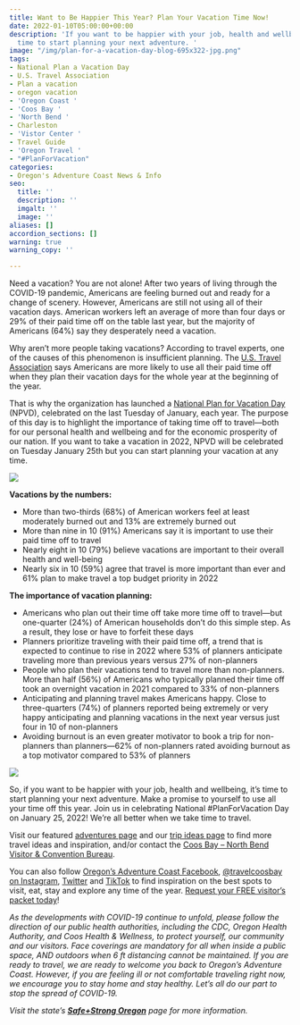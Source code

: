 ```yaml
---
title: Want to Be Happier This Year? Plan Your Vacation Time Now!
date: 2022-01-10T05:00:00+00:00
description: 'If you want to be happier with your job, health and wellbeing, it’s
  time to start planning your next adventure. '
image: "/img/plan-for-a-vacation-day-blog-695x322-jpg.png"
tags:
- National Plan a Vacation Day
- U.S. Travel Association
- Plan a vacation
- oregon vacation
- 'Oregon Coast '
- 'Coos Bay '
- 'North Bend '
- Charleston
- 'Vistor Center '
- Travel Guide
- 'Oregon Travel '
- "#PlanForVacation"
categories:
- Oregon's Adventure Coast News & Info
seo:
  title: ''
  description: ''
  imgalt: ''
  image: ''
aliases: []
accordion_sections: []
warning: true
warning_copy: ''

---
```

Need a vacation? You are not alone! After two years of living through the COVID-19 pandemic, Americans are feeling burned out and ready for a change of scenery. However, Americans are still not using all of their vacation days. American workers left an average of more than four days or 29% of their paid time off on the table last year, but the majority of Americans (64%) say they desperately need a vacation.

Why aren’t more people taking vacations? According to travel experts, one of the causes of this phenomenon is insufficient planning. The [U.S. Travel Association](https://www.ustravel.org/) says Americans are more likely to use all their paid time off when they plan their vacation days for the whole year at the beginning of the year.

That is why the organization has launched a [National Plan for Vacation Day](https://www.ustravel.org/events/national-plan-vacation-day) (NPVD), celebrated on the last Tuesday of January, each year. The purpose of this day is to highlight the importance of taking time off to travel—both for our personal health and wellbeing and for the economic prosperity of our nation. If you want to take a vacation in 2022, NPVD will be celebrated on Tuesday January 25th but you can start planning your vacation at any time.

![](/img/77-travel-data.jpg)

**Vacations by the numbers:**

* More than two-thirds (68%) of American workers feel at least moderately burned out and 13% are extremely burned out
* More than nine in 10 (91%) Americans say it is important to use their paid time off to travel
* Nearly eight in 10 (79%) believe vacations are important to their overall health and well-being
* Nearly six in 10 (59%) agree that travel is more important than ever and 61% plan to make travel a top budget priority in 2022

**The importance of vacation planning:**

* Americans who plan out their time off take more time off to travel—but one-quarter (24%) of American households don’t do this simple step. As a result, they lose or have to forfeit these days
* Planners prioritize traveling with their paid time off, a trend that is expected to continue to rise in 2022 where 53% of planners anticipate traveling more than previous years versus 27% of non-planners
* People who plan their vacations tend to travel more than non-planners. More than half (56%) of Americans who typically planned their time off took an overnight vacation in 2021 compared to 33% of non-planners
* Anticipating and planning travel makes Americans happy. Close to three-quarters (74%) of planners reported being extremely or very happy anticipating and planning vacations in the next year versus just four in 10 of non-planners
* Avoiding burnout is an even greater motivator to book a trip for non-planners than planners—62% of non-planners rated avoiding burnout as a top motivator compared to 53% of planners

![](/img/79-travel-data-image.jpg)

So, if you want to be happier with your job, health and wellbeing, it’s time to start planning your next adventure. Make a promise to yourself to use all your time off this year. Join us in celebrating National #PlanForVacation Day on January 25, 2022! We’re all better when we take time to travel.

Visit our featured [adventures page](https://www.oregonsadventurecoast.com/adventures) and our [trip ideas page](https://www.oregonsadventurecoast.com/tripideas) to find more travel ideas and inspiration, and/or contact the [Coos Bay – North Bend Visitor & Convention Bureau](https://www.oregonsadventurecoast.com/contact/).

You can also follow [Oregon’s Adventure Coast Facebook](https://www.facebook.com/OregonsAdventureCoast/), [@travelcoosbay on Instagram](https://www.instagram.com/travelcoosbay/), [Twitter](https://twitter.com/travelcoosbay?lang=en) and [TikTok](https://www.tiktok.com/@oregonsadventurecoast?lang=en) to find inspiration on the best spots to visit, eat, stay and explore any time of the year. [Request your FREE visitor’s packet today](https://www.oregonsadventurecoast.com/contact/#contactform)!

_As the developments with COVID-19 continue to unfold, please follow the direction of our public health authorities, including the CDC, Oregon Health Authority, and Coos Health & Wellness, to protect yourself, our community and our visitors. Face coverings are mandatory for all when inside a public space, AND outdoors when 6 ft distancing cannot be maintained. If you are ready to travel, we are ready to welcome you back to Oregon’s Adventure Coast. However, if you are feeling ill or not comfortable traveling right now, we encourage you to stay home and stay healthy. Let’s all do our part to stop the spread of COVID-19._

_Visit the state’s_ [**_Safe+Strong Oregon_**](https://www.safestrongoregon.org/) _page for more information._